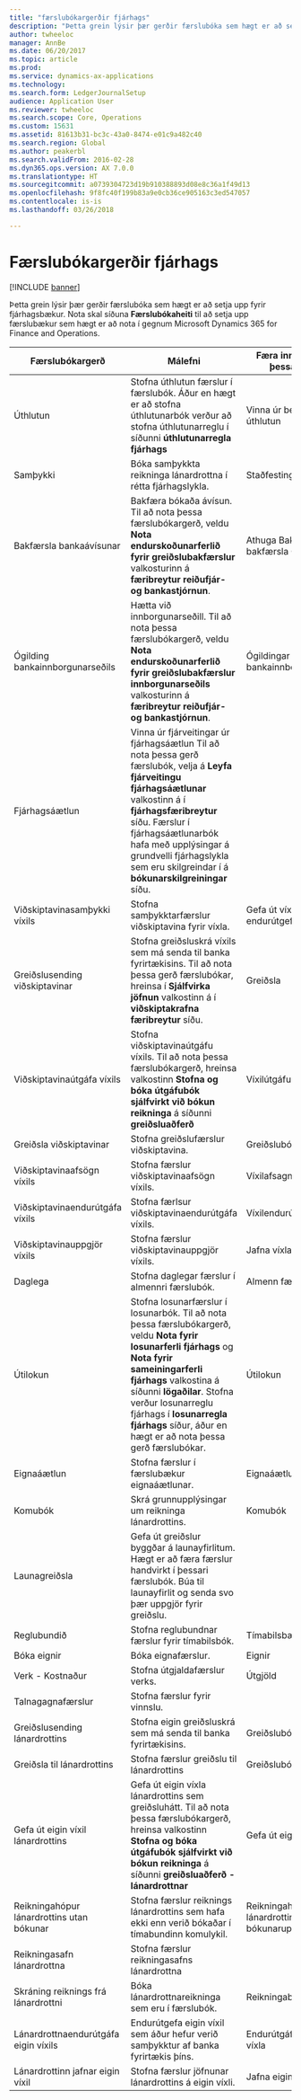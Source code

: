 ```yaml
---
title: "færslubókargerðir fjárhags"
description: "Þetta grein lýsir þær gerðir færslubóka sem hægt er að setja upp fyrir fjárhagsbækur. Nota skal síðuna **Færslubókaheiti** til að setja upp færslubækur sem hægt er að nota í gegnum Microsoft Dynamics 365 for Finance and Operations."
author: twheeloc
manager: AnnBe
ms.date: 06/20/2017
ms.topic: article
ms.prod: 
ms.service: dynamics-ax-applications
ms.technology: 
ms.search.form: LedgerJournalSetup
audience: Application User
ms.reviewer: twheeloc
ms.search.scope: Core, Operations
ms.custom: 15631
ms.assetid: 81613b31-bc3c-43a0-8474-e01c9a482c40
ms.search.region: Global
ms.author: peakerbl
ms.search.validFrom: 2016-02-28
ms.dyn365.ops.version: AX 7.0.0
ms.translationtype: HT
ms.sourcegitcommit: a0739304723d19b910388893d08e8c36a1f49d13
ms.openlocfilehash: 9f8fc40f199b83a9e0cb36ce905163c3ed547057
ms.contentlocale: is-is
ms.lasthandoff: 03/26/2018

---
```


# <a name="ledger-journal-types"></a>Færslubókargerðir fjárhags

[!INCLUDE [banner](../includes/banner.md)]

Þetta grein lýsir þær gerðir færslubóka sem hægt er að setja upp fyrir fjárhagsbækur. Nota skal síðuna **Færslubókaheiti** til að setja upp færslubækur sem hægt er að nota í gegnum Microsoft Dynamics 365 for Finance and Operations.

| Færslubókargerð                      | Málefni                       | Færa inn færslur á þessari síðu                                |
|-----------------------------------|-------------------------------|----------------------------------------------------------------|
| Úthlutun                        | Stofna úthlutun færslur í færslubók. Áður en hægt er að stofna úthlutunarbók verður að stofna úthlutunarreglu í síðunni **úthlutunarregla fjárhags**      | Vinna úr beiðni um úthlutun             |
| Samþykki                          | Bóka samþykkta reikninga lánardrottna í rétta fjárhagslykla.  | Staðfestingarbók                                       |
| Bakfærsla bankaávísunar               | Bakfæra bókaða ávísun. Til að nota þessa færslubókargerð, veldu **Nota endurskoðunarferlið fyrir greiðslubakfærslur** valkosturinn  á **færibreytur reiðufjár- og bankastjórnun**.   | Athuga Bakfærslur, bakfærsla Greiðslu                   |
| Ógilding bankainnborgunarseðils    | Hætta við innborgunarseðill. Til að nota þessa færslubókargerð, veldu **Nota endurskoðunarferlið fyrir greiðslubakfærslur innborgunarseðils** valkosturinn  á **færibreytur reiðufjár- og bankastjórnun**.   | Ógildingar á greiðslum bankainnborgunarseðla            |
| Fjárhagsáætlun                            | Vinna úr fjárveitingar úr fjárhagsáætlun Til að nota þessa gerð færslubók, velja á **Leyfa fjárveitingu fjárhagsáætlunar** valkostinn á í **fjárhagsfæribreytur** síðu. Færslur í fjárhagsáætlunarbók hafa með upplýsingar á grundvelli fjárhagslykla sem eru skilgreindar í á **bókunarskilgreiningar**  síðu.                                                        |                                                                |
| Viðskiptavinasamþykki víxils  | Stofna samþykktarfærslur viðskiptavina fyrir víxla.             | Gefa út víxlabók– endurútgefa víxlabók. |
| Greiðslusending viðskiptavinar          | Stofna greiðsluskrá víxils sem má senda til banka fyrirtækisins. Til að nota þessa gerð færslubókar, hreinsa í **Sjálfvirka jöfnun** valkostinn á í **viðskiptakrafna** **færibreytur** síðu.            | Greiðsla                                                     |
| Viðskiptavinaútgáfa víxils    | Stofna viðskiptavinaútgáfu víxils. Til að nota þessa færslubókargerð, hreinsa valkostinn **Stofna og bóka útgáfubók sjálfvirkt við bókun reikninga** á síðunni **greiðsluaðferð**   | Víxilútgáfubók                                  |
| Greiðsla viðskiptavinar                  | Stofna greiðslufærslur viðskiptavina.                             | Greiðslubók             |
| Viðskiptavinaafsögn víxils | Stofna færslur viðskiptavinaafsögn víxils.                    | Víxilafsagnabók                               |
| Viðskiptavinaendurútgáfa víxils  | Stofna færlsur viðskiptavinaendurútgáfa víxils.                     | Víxilendurútgáfubók                                |
| Viðskiptavinauppgjör víxils  | Stofna færslur viðskiptavinauppgjör víxils.                       | Jafna víxlabók                                |
| Daglega                             | Stofna daglegar færslur í almennri færslubók.                          | Almenn færslubók                                                |
| Útilokun                       | Stofna losunarfærslur í losunarbók. Til að nota þessa færslubókargerð, veldu **Nota fyrir losunarferli fjárhags** og **Nota fyrir sameiningarferli fjárhags** valkostina á síðunni **lögaðilar**. Stofna verður losunarreglu fjárhags í **losunarregla fjárhags** síður, áður en hægt er að nota þessa gerð færslubókar. | Útilokun                                                    |
| Eignaáætlun                | Stofna færslur í færslubækur eignaáætlunar.                                                                                                                                                                                                                                                                                                                 | Eignaáætlun                                             |
| Komubók                  | Skrá grunnupplýsingar um reikninga lánardrottins.                                                                                                                                                                                                                                                                                                           | Komubók                                               |
| Launagreiðsla              | Gefa út greiðslur byggðar á launayfirlitum. Hægt er að færa færslur handvirkt í þessari færslubók. Búa til launayfirlit og senda svo þær uppgjör fyrir greiðslu.                                                                                                                                                              |                                                                |
| Reglubundið                          | Stofna reglubundnar færslur fyrir tímabilsbók.                                                                                                                                                                                                                                                                                                      | Tímabilsbækur                                              |
| Bóka eignir                 | Bóka eignafærslur.                                                                                                                                                                                                                                                                                                                              | Eignir                                                   |
| Verk - Kostnaður                | Stofna útgjaldafærslur verks.                                                                                                                                                                                                                                                                                                                        | Útgjöld                                                        |
| Talnagagnafærslur            | Stofna færslur fyrir vinnslu.                                                                                                                                                                                                                                                                                                                            |                                                                |
| Greiðslusending lánardrottins            | Stofna eigin greiðsluskrá sem má senda til banka fyrirtækisins.                                                                                                                                                                                                                                                                      | Greiðslubók                                             |
| Greiðsla til lánardrottins               | Stofna færslur greiðslu til lánardrottins                                                                                                                                                                                                                                                                                                                    | Greiðslubók                                                |
| Gefa út eigin víxil lánardrottins       | Gefa út eigin víxla lánardrottins sem greiðsluhátt. Til að nota þessa færslubókargerð, hreinsa valkostinn **Stofna og bóka útgáfubók sjálfvirkt við bókun reikninga** á síðunni **greiðsluaðferð - lánardrottnar**                                                                                                                                          | Gefa út eigin víxilbók                                   |
| Reikningahópur lánardrottins utan bókunar | Stofna færslur reiknings lánardrottins sem hafa ekki enn verið bókaðar í tímabundinn komulykil.                                                                                                                                                                                                                                                             | Reikningahópur lánardrottins án bókunarupplýsinga                  |
| Reikningasafn lánardrottna               | Stofna færslur reikningasafns lánardrottna                                                                                                                                                                                                                                                                                                                    |                                                                |
| Skráning reiknings frá lánardrottni          | Bóka lánardrottnareikninga sem eru í færslubók.                                                                                                                                                                                                                                                                                                                 | Reikningabók                                                |
| Lánardrottnaendurútgáfa eigin víxils     | Endurútgefa eigin víxil sem áður hefur verið samþykktur af banka fyrirtækis þíns.                                                                                                                                                                                                                                                                      | Endurútgáfubók eigin víxla                                 |
| Lánardrottinn jafnar eigin víxil     | Stofna færslur jöfnunar lánardrottins á eigin víxli.                                                                                                                                                                                                                                                                                                          | Jafna eigin víxilbók                                 |






